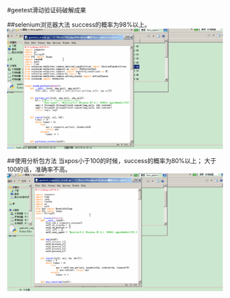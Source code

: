 #geetest滑动验证码破解成果

##selenium浏览器大法
success的概率为98%以上。
![pic1](./screenshots/selenium.gif)

##使用分析包方法
当xpos小于100的时候，success的概率为80%以上；
大于100的话，准确率不高。
![pic2](./screenshots/requests.gif)


